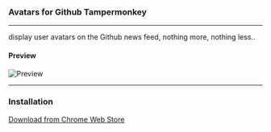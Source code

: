 ### Avatars for Github Tampermonkey
---

display user avatars on the Github news feed, nothing more, nothing less..

#### Preview

![Preview](screenshots/github-avatars.png)

---

### Installation

[Download from Chrome Web Store](https://chrome.google.com/webstore/detail/avatars-for-github/pgjmdbklnfklcjfbonjfkdhaonlfogbb)
